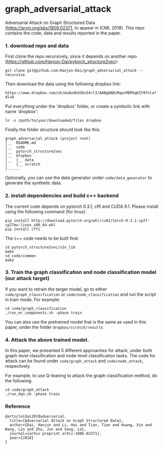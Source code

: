 # graph_adversarial_attack
Adversarial Attack on Graph Structured Data (https://arxiv.org/abs/1806.02371, to appear in ICML 2018). 
This repo contains the code, data and results reported in the paper.

### 1. download repo and data

First clone the repo recursively, since it depends on another repo (https://github.com/Hanjun-Dai/pytorch_structure2vec):

    git clone git@github.com:Hanjun-Dai/graph_adversarial_attack --recursive

Then download the data using the following dropbox link:

    https://www.dropbox.com/sh/mu8odkd36x54rl3/AABg8ABiMqwcMEM5qKIY97nla?dl=0

Put everything under the 'dropbox' folder, or create a symbolic link with name 'dropbox':

    ln -s /path/to/your/downloaded/files dropbox
    
Finally the folder structure should look like this:

    graph_adversarial_attack (project root)
    |__  README.md
    |__  code
    |__  pytorch_structure2vec
    |__  dropbox
    |__  |__ data
    |    |__ scratch
    |......
    
Optionally, you can use the data generator under ``code/data_generator`` to generate the synthetic data.

### 2. install dependencies and build c++ backend

The current code depends on pytorch 0.3.1, cffi and CUDA 9.1. Please install using the following command (for linux):

    pip install http://download.pytorch.org/whl/cu91/torch-0.3.1-cp27-cp27mu-linux_x86_64.whl 
    pip install cffi
    
The c++ code needs to be built first:

    cd pytorch_structure2vec/s2v_lib
    make
    cd code/common
    make

### 3. Train the graph classification and node classification model (our attack target)

If you want to retrain the target model, go to either ``code/graph_classification`` or ``code/node_classification`` and run the script in train mode. For example:

    cd code/graph_classification
    ./run_er_components.sh -phase train

You can also use the pretrained model that is the same as used in this paper, under the folder ``dropbox/scratch/results``

### 4. Attack the above trained model. 

In this paper, we presented 5 different approaches for attack, under both graph-level classification and node-level classification tasks. The code for attack can be found under ``code/graph_attack`` and ``code/node_attack``, respectively. 

For example, to use Q-leaning to attack the graph classification method, do the following:

    cd code/graph_attack
    ./run_dqn.sh -phase train

### Reference 

    @article{dai2018adversarial,
      title={Adversarial Attack on Graph Structured Data},
      author={Dai, Hanjun and Li, Hui and Tian, Tian and Huang, Xin and Wang, Lin and Zhu, Jun and Song, Le},
      journal={arXiv preprint arXiv:1806.02371},
      year={2018}
    }


